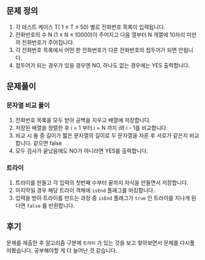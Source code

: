 ## 문제 정의

1. 각 테스트 케이스 T( 1 ≤ T ≤ 50) 별로 전화번호 목록이 입력됩니다.
2. 전화번호의 수 N (1 ≤ N ≤ 10000)이 주어지고 다음 열부터 N 개열에 10자리 미만의 전화번호가 주어집니다.
3. 각 전화번호 목록에서 어떤 한 전화번호가 다른 전화번호의 접두어가 되면 안됩니다.
4. 접두어가 되는 경우가 있을 경우엔 NO, 하나도 없는 경우에는 YES 출력합니다.

## 문제풀이

### 문자열 비교 풀이

1. 전화번호 목록을 모두 받아 공백을 지우고 배열에 저장합니다.
2. 저장된 배열을 정렬한 후 i = 1 부터 i = N 까지 i와 i - 1를 비교합니다. 
3. 비교 시 둘 중 길이가 짧은 문자열의 길이로 두 문자열을 자른 후 서로가 같은지 비교합니다. 같으면 false
4. 모두 검사가 끝났음에도 NO가 아니라면 YES를 출력합니다.

### 트라이

1. 트라이를 만들고 각 입력의 첫번째 수부터 끝까지 자식을 만들면서 저장합니다.
2. 마지막일 경우 해당 트라이 객체에 `isEnd` 플래그를 마킹합니다.
3. 입력을 받아 트라이를 만드는 과정 중 `isEnd` 플래그가 `true` 인 트라이를 지나게 된다면 `false` 를 반환합니다.


## 후기

문제를 제출한 후 알고리즘 구분에 `트라이` 가 있는 것을 보고 찾아보면서 문제를 다시풀어봤습니다. 공부해야할 게 더 늘어난 것 같습니다.